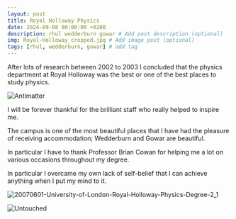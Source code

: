 ```yaml
---
layout: post
title: Royal Holloway Physics
date: 2024-09-08 00:00:00 +0200
description: rhul wedderburn gowar # Add post description (optional)
img: Royal-Holloway_cropped.jpg # Add image post (optional)
tags: [rhul, wedderburn, gowar] # add tag
---
```


After lots of research between 2002 to 2003 I concluded that the physics department at Royal Holloway was the best or one of the best places to study physics.

![Antimatter]({{site.baseurl}}/assets/img/antimatter.png)

I will be forever thankful for the brilliant staff who really helped to inspire me.

The campus is one of the most beautiful places that I have had the pleasure of receiving accommodation; Wedderburn and Gowar are beautiful.

In particular I have to thank Professor Brian Cowan for helping me a lot on various occasions throughout my degree.

In particular I overcame my own lack of self-belief that I can achieve anything when I put my mind to it.


![20070601-University-of-London-Royal-Holloway-Physics-Degree-2_1]({{site.baseurl}}/assets/img/20070601-University-of-London-Royal-Holloway-Physics-Degree-2_1.jpg)

![Untouched]({{site.baseurl}}/assets/img/Royal-Holloway.jpg)

